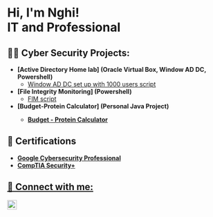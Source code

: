 <h1>Hi, I'm Nghi! <br/>IT and Professional<a href="https://www.linkedin.com/in/nghidinh/"></a>

<h2>👨‍💻 Cyber Security Projects:</h2>

- <b>[Active Directory Home lab] (Oracle Virtual Box, Window AD DC, Powershell)</b>
  - [Window AD DC set up with 1000 users script](https://github.com/nghidinh0610/Active-Directory-Domain-Controler)
- <b>[File Integrity Monitoring] (Powershell)</b>
  - [FIM script](https://github.com/nghidinh0610/File-Integrity-Monitoring)
- <b>[Budget-Protein Calculator] (Personal Java Project)<b/>
  - [Budget - Protein Calculator](https://github.com/nghidinh0610/Budget-Protein-Calculator)

<h2>📖 Certifications</h2>

- <a href="https://www.linkedin.com/feed/update/urn:li:activity:7110379946165899264/?updateEntityUrn=urn%3Ali%3Afs_updateV2%3A%28urn%3Ali%3Aactivity%3A7110379946165899264%2CFEED_DETAIL%2CEMPTY%2CDEFAULT%2Cfalse%29">Google Cybersecurity Professional
- <a href="https://www.linkedin.com/feed/update/urn:li:activity:7125586898261028864/?updateEntityUrn=urn%3Ali%3Afs_updateV2%3A%28urn%3Ali%3Aactivity%3A7125586898261028864%2CFEED_DETAIL%2CEMPTY%2CDEFAULT%2Cfalse%29">CompTIA Security+ 

<h2> 🤳 Connect with me:</h2>

[<img align="left" alt="JoshMadakor | LinkedIn" width="22px" src="https://cdn.jsdelivr.net/npm/simple-icons@v3/icons/linkedin.svg" />][linkedin]

[linkedin]: https://linkedin.com/in/nghidinh0610

<!--
**joshmadakor1/joshmadakor1** is a ✨ _special_ ✨ repository because its `README.md` (this file) appears on your GitHub profile.

Here are some ideas to get you started:

- 🔭 I’m currently working on ...
- 🌱 I’m currently learning ...
- 👯 I’m looking to collaborate on ...
- 🤔 I’m looking for help with ...
- 💬 Ask me about ...
- 📫 How to reach me: ...
- 😄 Pronouns: ...
- ⚡ Fun fact: ...
-->
